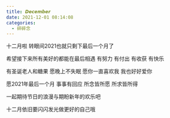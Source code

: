```yaml
---
title: 𝘿𝙚𝙘𝙚𝙢𝙗𝙚𝙧
date: 2021-12-01 08:14:08
categories:
  - 碎碎念
---
```


十二月啦 转眼间2021也就只剩下最后一个月了

希望接下来所有美好的都能在最后相遇 有努力 有付出 有收获 有快乐 

有圣诞老人和糖果 愿晚上不失眠 愿你一直喜欢我 我也好好爱你 

愿2021年最后一个月 事事有回应 所念皆所愿 所求皆所得 

一起期待节日的浪漫与期盼新年的欢乐吧 

十二月依旧要闪闪发光做更好的自己哦 